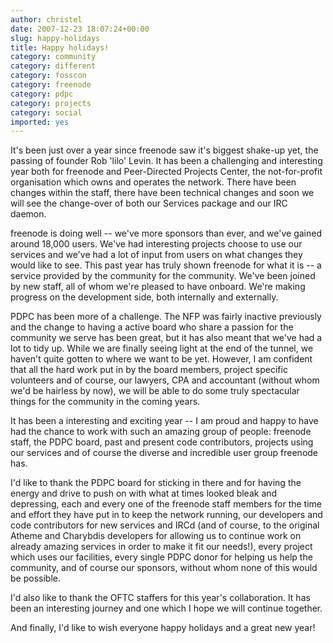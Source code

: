 ```yaml
---
author: christel
date: 2007-12-23 18:07:24+00:00
slug: happy-holidays
title: Happy holidays!
category: community
category: different
category: fosscon
category: freenode
category: pdpc
category: projects
category: social
imported: yes
---
```

It's been just over a year since freenode saw it's biggest shake-up yet, the passing of founder Rob 'lilo' Levin. It has been a challenging and interesting year both for freenode and Peer-Directed Projects Center, the not-for-profit organisation which owns and operates the network. There have been changes within the staff, there have been technical changes and soon we will see the change-over of both our Services package and our IRC daemon.

freenode is doing well -- we've more sponsors than ever, and we've gained around 18,000 users. We've had interesting projects choose to use our services and we've had a lot of input from users on what changes they would like to see. This past year has truly shown freenode for what it is -- a service provided by the community for the community. We've been joined by new staff, all of whom we're pleased to have onboard. We're making progress on the development side, both internally and externally.

PDPC has been more of a challenge. The NFP was fairly inactive previously and the change to having a active board who share a passion for the community we serve has been great, but it has also meant that we've had a lot to tidy up. While we are finally seeing light at the end of the tunnel, we haven't quite gotten to where we want to be yet. However, I am confident that all the hard work put in by the board members, project specific volunteers and of course, our lawyers, CPA and accountant (without whom we'd be hairless by now), we will be able to do some truly spectacular things for the community in the coming years.

It has been a interesting and exciting year -- I am proud and happy to have had the chance to work with such an amazing group of people: freenode staff, the PDPC board, past and present code contributors, projects using our services and of course the diverse and incredible user group freenode has.

I'd like to thank the PDPC board for sticking in there and for having the energy and drive to push on with what at times looked bleak and depressing, each and every one of the freenode staff members for the time and effort they have put in to keep the network running, our developers and code contributors for new services and IRCd (and of course, to the original Atheme and Charybdis developers for allowing us to continue work on already amazing services in order to make it fit our needs!), every project which uses our facilities, every single PDPC donor for helping us help the community, and of course our sponsors, without whom none of this would be possible.

I'd also like to thank the OFTC staffers for this year's collaboration. It has been an interesting journey and one which I hope we will continue together.

And finally, I'd like to wish everyone happy holidays and a great new year!
